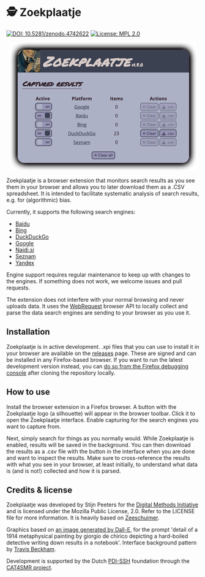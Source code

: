 # 🕵️ Zoekplaatje

[![DOI: 10.5281/zenodo.4742622](https://zenodo.org/badge/DOI/10.5281/zenodo.8356391.svg)](https://doi.org/10.5281/zenodo.8356391)
[![License: MPL 2.0](https://img.shields.io/badge/license-MPL--2.0-informational)](https://github.com/digitalmethodsinitiative/4cat/blob/master/LICENSE)

<p align="center"><img alt="A screenshot of Zoekplaatje's status window" src="images/example_screenshot.png"></p>

Zoekplaatje is a browser extension that monitors search results as you see them in your browser and allows you to later
download them as a .CSV spreadsheet. It is intended to facilitate systematic analysis of search results, e.g. for 
(algorithmic) bias.

Currently, it supports the following search engines:
* [Baidu](https://baidu.com)
* [Bing](https://www.bing.com)
* [DuckDuckGo](https://duckduckgo.com)
* [Google](https://www.google.com)
* [Najdi.si](https://najdi.si)
* [Seznam](https://seznam.cz)
* [Yandex](https://yandex.com)

Engine support requires regular maintenance to keep up with changes to the engines. If something does not work, we
welcome issues and pull requests.

The extension does not interfere with your normal browsing and never uploads data. It uses the 
[WebRequest](https://developer.mozilla.org/en-US/docs/Mozilla/Add-ons/WebExtensions/API/webRequest) browser API to 
locally collect and parse the data search engines are sending to your browser as you use it. 

## Installation
Zoekplaatje is in active development. .xpi files that you can use to install it in your browser are available on the 
[releases](https://github.com/digitalmethodsinitiative/zoekplaatje/releases) page. These are signed and can be installed 
in any Firefox-based browser. If you want to run the latest development version instead, you can [do so from the Firefox
debugging console](https://www.youtube.com/watch?v=J7el77F1ckg) after cloning the repository locally.

## How to use
Install the browser extension in a Firefox browser. A button with the Zoekplaatje logo (a silhouette) will appear in the 
browser toolbar. Click it to open the Zoekplaatje interface. Enable capturing for the search engines you want to 
capture from.

Next, simply search for things as you normally would. While Zoekplaatje is enabled, results will be saved in the 
background. You can then download the results as a .csv file with the button in the interface when you are done and
want to inspect the results. Make sure to cross-reference the results with what you see in your browser, at least 
initially, to understand what data is (and is not!) collected and how it is parsed.

## Credits & license
Zoekplaatje was developed by Stijn Peeters for the [Digital Methods Initiative](https://digitalmethods.net) and is 
licensed under the Mozilla Public License, 2.0. Refer to the LICENSE file for more information.  It is heavily based on 
[Zeeschuimer](https://github.com/digitalmethodsinitiative/zeeschuimer/).

Graphics based on [an image generated by Dall-E](https://labs.openai.com/s/vrkwH6n7rLErCBsKKhIcPzT6), for the prompt 
'detail of a 1914 metaphysical painting by giorgio de chirico depicting a hard-boiled detective writing down results in 
a notebook'. Interface background pattern by [Travis Beckham](https://travisbeckham.com/).

Development is supported by the Dutch [PDI-SSH](https://pdi-ssh.nl/en/) foundation through the [CAT4SMR 
project](https://cat4smr.humanities.uva.nl/).
